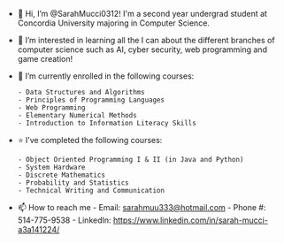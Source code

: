 - 👋 Hi, I’m @SarahMucci0312! I'm a second year undergrad student at Concordia University majoring in Computer Science.

- 👀 I’m interested in learning all the I can about the different branches of computer science such as AI, cyber security, web programming and game creation!

- 🌱 I’m currently enrolled in the following courses:

      - Data Structures and Algorithms
      - Principles of Programming Languages
      - Web Programming 
      - Elementary Numerical Methods
      - Introduction to Information Literacy Skills
 
- ⭐ I’ve completed the following courses:

      - Object Oriented Programming I & II (in Java and Python)
      - System Hardware
      - Discrete Mathematics
      - Probability and Statistics
      - Technical Writing and Communication

- 📫 How to reach me
      - Email: sarahmuu333@hotmail.com
      - Phone #: 514-775-9538
      - LinkedIn: https://www.linkedin.com/in/sarah-mucci-a3a141224/
